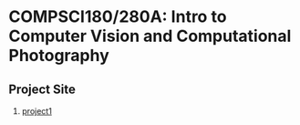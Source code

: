 # COMPSCI180/280A: Intro to Computer Vision and Computational Photography

## Project Site

1. [project1](anubisyy.github.io/compsci180_website/project1.md)
